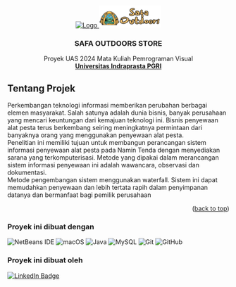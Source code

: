 


<!-- PROJECT LOGO -->
<br />
<div align="center">
 <a href="https://unindra.ac.id/">
    <img src="https://unindra.ac.id/sites/default/files/unindra%20kampus%20merdeka.png" alt="Logo" width="200" height="50">
  </a>
  <a href="https://unindra.ac.id/">
    <img src="logo-safa-long.png" alt="Logo" width="" height="50">
  </a>

  <h3 align="center">SAFA OUTDOORS STORE</h3>

  <p align="center">
    Proyek UAS 2024 Mata Kuliah Pemrograman Visual 
    <br />
    <a href="https://unindra.ac.id/"><strong>Universitas Indraprasta PGRI</strong></a>
    <br />
   
  </p>
</div>

<!-- ABOUT THE PROJECT -->
## Tentang Projek


Perkembangan teknologi informasi memberikan perubahan berbagai elemen masyarakat. Salah satunya adalah
dunia bisnis, banyak perusahaan yang mencari keuntungan dari kemajuan teknologi ini. Bisnis penyewaan alat
pesta terus berkembang seiring meningkatnya permintaan dari banyaknya orang yang menggunakan
penyewaan alat pesta. <br />
Penelitian ini memiliki tujuan untuk membangun perancangan sistem informasi
penyewaan alat pesta pada Namin Tenda dengan menyediakan sarana yang terkomputerisasi. Metode yang
dipakai dalam merancangan sistem informasi penyewaan ini adalah wawancara, observasi dan dokumentasi.<br />
Metode pengembangan sistem menggunakan waterfall. Sistem ini dapat memudahkan penyewaan dan lebih
tertata rapih dalam penyimpanan datanya dan bermanfaat bagi pemilik perusahaan

<p align="right">(<a href="#readme-top">back to top</a>)</p>



### Proyek ini dibuat dengan
![NetBeans IDE](https://img.shields.io/badge/NetBeansIDE-1B6AC6.svg?style=for-the-badge&logo=apache-netbeans-ide&logoColor=white)
![macOS](https://img.shields.io/badge/mac%20os-000000?style=for-the-badge&logo=macos&logoColor=F0F0F0)
![Java](https://img.shields.io/badge/java-%23ED8B00.svg?style=for-the-badge&logo=openjdk&logoColor=white)
![MySQL](https://img.shields.io/badge/mysql-4479A1.svg?style=for-the-badge&logo=mysql&logoColor=white)
![Git](https://img.shields.io/badge/git-%23F05033.svg?style=for-the-badge&logo=git&logoColor=white)
![GitHub](https://img.shields.io/badge/github-%23121011.svg?style=for-the-badge&logo=github&logoColor=white)

### Proyek ini dibuat oleh
<a href="https://www.linkedin.com/in/kh-adham/" target="_blank">
    <img src="https://img.shields.io/badge/linkedin-%230077B5.svg?style=for-the-badge&logo=linkedin&logoColor=white" alt="LinkedIn Badge">
</a>

